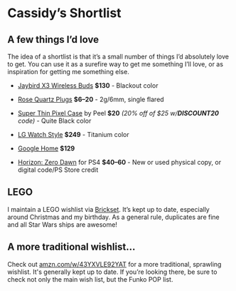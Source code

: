 # Cassidy&rsquo;s Shortlist


## A few things I&rsquo;d love

The idea of a shortlist is that it&rsquo;s a small number of things I&rsquo;d
absolutely love to get. You can use it as a surefire way to get me something
I&rsquo;ll love, or as inspiration for getting me something else.

* [Jaybird X3 Wireless Buds](http://www.jaybirdsport.com/shop/x3-product/)
**$130** - Blackout color

* [Rose Quartz Plugs](https://arcticbuffalo.com/products/rose-quartz-single-flare-plugs?variant=17923653700) **$6–20** - 2g/6mm, single flared

* [Super Thin Pixel Case](https://buypeel.com/products/super-thin-pixel-case?variant=41260438803)
by Peel **$20** _(20% off of $25 w/**DISCOUNT20** code)_ - Quite Black color

* [LG Watch Style](https://store.google.com/us/product/lg_watch_style) **$249** -
Titanium color

* [Google Home](https://store.google.com/product/google_home) **$129**

* [Horizon: Zero Dawn](http://gamestop.com/product/ps4/games/horizon-zero-dawn/129080)
  for PS4 **$40–60** - New or used physical copy, or digital code/PS Store credit


## LEGO

I maintain a LEGO wishlist via [Brickset](http://brickset.com/sets/wantedby-cassidyjames).
It&rsquo;s kept up to date, especially around Christmas and my birthday. As a
general rule, duplicates are fine and all Star Wars ships are awesome!


## A more traditional wishlist&hellip;

Check out [amzn.com/w/43YXVLE92YAT](https://amzn.com/w/43YXVLE92YAT) for a more
traditional, sprawling wishlist. It's generally kept up to date. If you&rsquo;re
looking there, be sure to check not only the main wish list, but the Funko POP
list.
